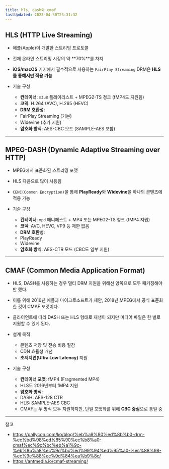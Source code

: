 ```yaml
---
title: hls, dash와 cmaf
lastUpdated: 2025-04-30T23:31:32
---
```

## HLS (HTTP Live Streaming)

- 애플(Apple)이 개발한 스트리밍 프로토콜
- 전체 온라인 스트리밍 시장의 약 **70%**를 차지
- **iOS/macOS** 기기에서 필수적으로 사용하는 `FairPlay Streaming` DRM은 **HLS를 통해서만 적용 가능**

- 기술 구성
  - **컨테이너**: `m3u8` 플레이리스트 + MPEG2-TS 청크 (fMP4도 지원됨)
  - **코덱**: H.264 (AVC), H.265 (HEVC)
  - **DRM 호환성**:
  - FairPlay Streaming (기본)
  - Widevine (추가 지원)
  - **암호화 방식**: AES-CBC 모드 (SAMPLE-AES 포함)

---

## MPEG-DASH (Dynamic Adaptive Streaming over HTTP)

- MPEG에서 표준화된 스트리밍 포맷
- HLS 다음으로 많이 사용됨
- `CENC(Common Encryption)`을 통해 **PlayReady**와 **Widevine**을 하나의 콘텐츠에 적용 가능

- 기술 구성
  - **컨테이너**: `mpd` 매니페스트 + MP4 또는 MPEG2-TS 청크 (fMP4 지원)
  - **코덱**: AVC, HEVC, VP9 등 제한 없음
  - **DRM 호환성**:
  - PlayReady
  - Widevine
  - **암호화 방식**: AES-CTR 모드 (CBC도 일부 지원)

---

## CMAF (Common Media Application Format)

- HLS, DASH를 사용하는 경우 멀티 DRM 지원을 위해선 양쪽으로 모두 패키징해야만 했다.
- 이를 위해 2016년 애플과 마이크로소프트가 제안, 2018년 MPEG에서 공식 표준화한 것이 CMAF 포맷이다.
- 클라이언트에 따라 DASH 또는 HLS 형태로 재생이 되지만 미디어 파일은 한 벌로 지원할 수 있게 된다.

- 설계 목적
  - 콘텐츠 저장 및 전송 비용 절감
  - CDN 효율성 개선
  - **초저지연(Ultra Low Latency)** 지원

- 기술 구성
  - **컨테이너 포맷**: fMP4 (Fragmented MP4)
  - HLS도 2016년부터 fMP4 지원
  - **암호화 방식**:
  - DASH: AES-128 CTR
  - HLS: SAMPLE-AES CBC
  - CMAF는 두 방식 모두 지원하지만, 단일 포맷화를 위해 **CBC 중심**으로 통일 중

---
참고

- <https://pallycon.com/ko/blog/%eb%a9%80%ed%8b%b0-drm-%ec%bd%98%ed%85%90%ec%b8%a0-cmaf%ec%9c%bc%eb%a1%9c-%eb%8b%a8%ec%9d%bc%ed%99%94%ed%95%a0-%ec%88%98-%ec%9e%88%ec%9d%84%ea%b9%8c/>
- <https://antmedia.io/cmaf-streaming/>
